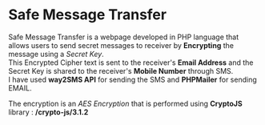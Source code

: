 # Safe Message Transfer
Safe Message Transfer is a webpage developed in PHP language that allows users to send secret messages to receiver by __Encrypting__ the message using a *Secret Key*. <br>
This Encrypted Cipher text is sent to the receiver's **Email Address** and the Secret Key is shared to the receiver's **Mobile Number** through SMS. <br>
I have used **way2SMS API** for sending the SMS and **PHPMailer** for sending EMAIL.

The encryption is an *AES Encryption* that is performed using **CryptoJS** library : **/crypto-js/3.1.2**
